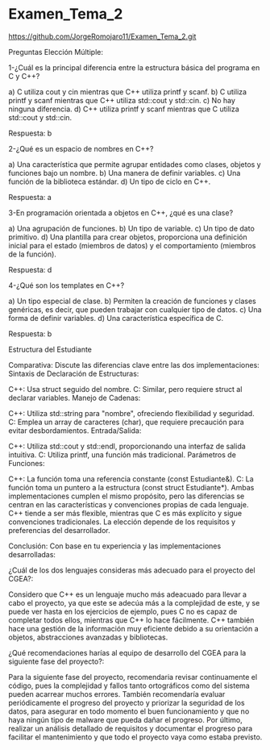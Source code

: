 # Examen_Tema_2

https://github.com/JorgeRomojaro11/Examen_Tema_2.git



Preguntas Elección Múltiple:

1-¿Cuál es la principal diferencia entre la estructura básica del programa en C y C++?

a) C utiliza cout y cin mientras que C++ utiliza printf y scanf.
b) C utiliza printf y scanf mientras que C++ utiliza std::cout y std::cin.
c) No hay ninguna diferencia.
d) C++ utiliza printf y scanf mientras que C utiliza std::cout y std::cin.

Respuesta: b

2-¿Qué es un espacio de nombres en C++?

a) Una característica que permite agrupar entidades como clases, objetos y funciones bajo un nombre.
b) Una manera de definir variables.
c) Una función de la biblioteca estándar.
d) Un tipo de ciclo en C++.

Respuesta: a

3-En programación orientada a objetos en C++, ¿qué es una clase?

a) Una agrupación de funciones.
b) Un tipo de variable.
c) Un tipo de dato primitivo.
d) Una plantilla para crear objetos, proporciona una definición inicial para el estado (miembros de datos) y el comportamiento (miembros de la función).

Respuesta: d

4-¿Qué son los templates en C++?

a) Un tipo especial de clase.
b) Permiten la creación de funciones y clases genéricas, es decir, que pueden trabajar con cualquier tipo de datos.
c) Una forma de definir variables.
d) Una característica específica de C.

Respuesta: b


Estructura del Estudiante

Comparativa:
Discute las diferencias clave entre las dos implementaciones:
Sintaxis de Declaración de Estructuras:

C++: Usa struct seguido del nombre.
C: Similar, pero requiere struct al declarar variables.
Manejo de Cadenas:

C++: Utiliza std::string para "nombre", ofreciendo flexibilidad y seguridad.
C: Emplea un array de caracteres (char), que requiere precaución para evitar desbordamientos.
Entrada/Salida:

C++: Utiliza std::cout y std::endl, proporcionando una interfaz de salida intuitiva.
C: Utiliza printf, una función más tradicional.
Parámetros de Funciones:

C++: La función toma una referencia constante (const Estudiante&).
C: La función toma un puntero a la estructura (const struct Estudiante*).
Ambas implementaciones cumplen el mismo propósito, pero las diferencias se centran en las características y convenciones propias de cada lenguaje. C++ tiende a ser más flexible, mientras que C es más explícito y sigue convenciones tradicionales. La elección depende de los requisitos y preferencias del desarrollador.


Conclusión:
Con base en tu experiencia y las implementaciones desarrolladas:

¿Cuál de los dos lenguajes consideras más adecuado para el proyecto del CGEA?:

Considero que C++ es un lenguaje mucho más adeacuado para llevar a cabo el proyecto, ya que este se adecúa más a la complejidad de este, y se puede ver hasta en los ejercicios de ejemplo, pues C no es capaz de completar todos ellos, mientras que C++ lo hace fácilmente. C++ también hace una gestión de la información muy eficiente debido a su orientación a objetos, abstracciones avanzadas y bibliotecas.

¿Qué recomendaciones harías al equipo de desarrollo del CGEA para la siguiente fase del proyecto?:

Para la siguiente fase del proyecto, recomendaria revisar continuamente el código, pues la complejidad y fallos tanto ortográficos como del sistema pueden acarrear muchos errores. También recomendaría evaluar periódicamente el progreso del proyecto y priorizar la seguridad de los datos, para asegurar en todo momento el buen funcionamiento y que no haya ningún tipo de malware que pueda dañar el progreso. Por último, realizar un análisis detallado de requisitos y documentar el progreso para facilitar el mantenimiento y que todo el proyecto vaya como estaba previsto.

